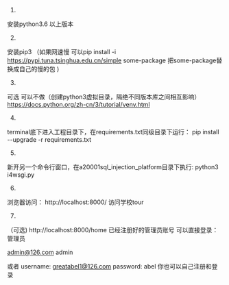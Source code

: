 
1.
安装python3.6 以上版本

2. 
安装pip3 
（如果网速慢 可以pip install -i https://pypi.tuna.tsinghua.edu.cn/simple some-package  把some-package替换成自己的慢的包 )

3.
可选  可以不做（创建python3虚拟目录，隔绝不同版本库之间相互影响）
https://docs.python.org/zh-cn/3/tutorial/venv.html


4.

terminal底下进入工程目录下，在requirements.txt同级目录下运行：
pip install --upgrade -r requirements.txt


5.

新开另一个命令行窗口，在a20001sql_injection_platform目录下执行:
python3 i4wsgi.py



6.
浏览器访问：
http://localhost:8000/
访问学校tour

7.
（可选)
http://localhost:8000/home
已经注册好的管理员账号 可以直接登录：
管理员

admin@126.com
admin

或者
username: greatabel1@126.com
password: abel
你也可以自己注册和登录






